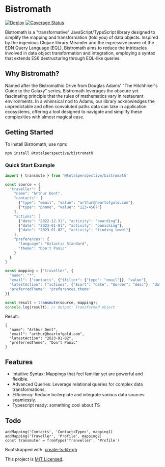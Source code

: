 # Bistromath

[![Deploy](https://github.com/totalperspective/bistromath/workflows/build/badge.svg)](https://github.com/totalperspective/bistromath/actions)
[![Coverage Status](https://coveralls.io/repos/github/totalperspective/bistromath/badge.svg?branch=master)](https://coveralls.io/github/totalperspective/bistromath?branch=master)

Bistromath is a "transformative" JavaScript/TypeScript library designed to simplify the mapping and transformation (told you) of data objects. Inspired by the ingenious Clojure library Meander and the expressive power of the EDN Query Language (EQL), Bistromath aims to reduce the intricacies involved in data object transformation and integration, employing a syntax that extends ES6 destructuring through EQL-like queries.

## Why Bistromath?

Named after the Bistromathic Drive from Douglas Adams' "The Hitchhiker's Guide to the Galaxy" series, Bistromath leverages the obscure yet fascinating principle that the rules of mathematics vary in restaurant environments. In a whimsical nod to Adams, our library acknowledges the unpredictable and often convoluted paths data can take in application ecosystems, offering a tool designed to navigate and simplify these complexities with almost magical ease.

## Getting Started

To install Bistromath, use npm:

```
npm install @totalperspective/bistromath
```

### Quick Start Example

```js
import { transmute } from '@totalperspective/bistromath'

const source = {
  "traveller": {
    "name": "Arthur Dent",
    "contacts": [
      {"type": "email", "value": "arthur@heartofgold.com"},
      {"type": "phone", "value": "123-4567"}
    ],
    "actions": [
      {"date": "2022-12-31", "activity": "boarding"},
      {"date": "2023-01-01", "activity": "panicking"},
      {"date": "2023-01-02", "activity": "finding towel"}
    ],
    "preferences": {
      "language": "Galactic Standard",
      "theme": "Don't Panic"
    }
  }
}

const mapping = ["traveller", {
  "name": "*",
  "email": ["contacts", {"$filter": {"type": "email"}}, "value"],
  "latestAction": ["actions", {"$sort": "date", "$order": "desc"}, "date", {"$limit": 1}],
  "preferredTheme": "preferences.theme"
}]

const result = transmute(source, mapping);
console.log(result); // Output: Transformed object
```
Result:
```
{
  "name": "Arthur Dent",
  "email": "arthur@heartofgold.com",
  "latestAction": "2023-01-02",
  "preferredTheme": "Don't Panic"
}
```
## Features

- Intuitive Syntax: Mappings that feel familiar yet are powerful and flexible.
- Advanced Queries: Leverage relational queries for complex data transformations.
- Efficiency: Reduce boilerplate and integrate various data sources seamlessly.
- Typescript ready: something cool about TS

## Todo
```
addMapping('Contacts', 'Contact<Type>', mapping1)
addMapping('Traveller', 'Profile', mapping2)
const transmuter = fromType('Tranveller', 'Profile')
```

Bootstrapped with: [create-ts-lib-gh](https://github.com/glebbash/create-ts-lib-gh)

This project is [MIT Licensed](LICENSE).
